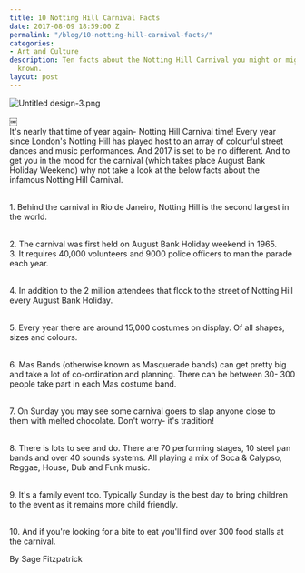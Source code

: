 ```yaml
---
title: 10 Notting Hill Carnival Facts
date: 2017-08-09 18:59:00 Z
permalink: "/blog/10-notting-hill-carnival-facts/"
categories:
- Art and Culture
description: Ten facts about the Notting Hill Carnival you might or might not have
  known.
layout: post
---
```


![Untitled design-3.png](/uploads/Untitled%20design-3.png)

￼\
It's nearly that time of year again- Notting Hill Carnival time! Every year since London's Notting Hill has played host to an array of colourful street dances and music performances. And 2017 is set to be no different. And to get you in the mood for the carnival (which takes place August Bank Holiday Weekend) why not take a look at the below facts about the infamous Notting Hill Carnival.

\
1\. Behind the carnival in Rio de Janeiro, Notting Hill is the second largest in the world.

\
2\. The carnival was first held on August Bank Holiday weekend in 1965.\
3\. It requires 40,000 volunteers and 9000 police officers to man the parade each year.

\
4\. In addition to the 2 million attendees that flock to the street of Notting Hill every August Bank Holiday.

\
5\. Every year there are around 15,000 costumes on display. Of all shapes, sizes and colours.

\
6\. Mas Bands (otherwise known as Masquerade bands) can get pretty big and take a lot of co-ordination and planning. There can be between 30- 300 people take part in each Mas costume band.

\
7\. On Sunday you may see some carnival goers to slap anyone close to them with melted chocolate. Don't worry- it's tradition!

\
8\. There is lots to see and do. There are 70 performing stages, 10 steel pan bands and over 40 sounds systems. All playing a mix of Soca & Calypso, Reggae, House, Dub and Funk music.

\
9\. It's a family event too. Typically Sunday is the best day to bring children to the event as it remains more child friendly.

\
10\. And if you're looking for a bite to eat you'll find over 300 food stalls at the carnival.

By Sage Fitzpatrick
